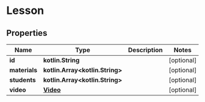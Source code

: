 
# Lesson

## Properties
Name | Type | Description | Notes
------------ | ------------- | ------------- | -------------
**id** | **kotlin.String** |  |  [optional]
**materials** | **kotlin.Array&lt;kotlin.String&gt;** |  |  [optional]
**students** | **kotlin.Array&lt;kotlin.String&gt;** |  |  [optional]
**video** | [**Video**](Video.md) |  |  [optional]



